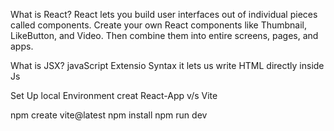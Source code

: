 What is React?
React lets you build user interfaces out of individual pieces called components. Create your own React components like Thumbnail, LikeButton, and Video. Then combine them into entire screens, pages, and apps.

What is JSX?
javaScript Extensio Syntax
it lets us write HTML directly inside Js

Set Up local Environment
creat React-App v/s Vite

npm create vite@latest
npm install
npm run dev
